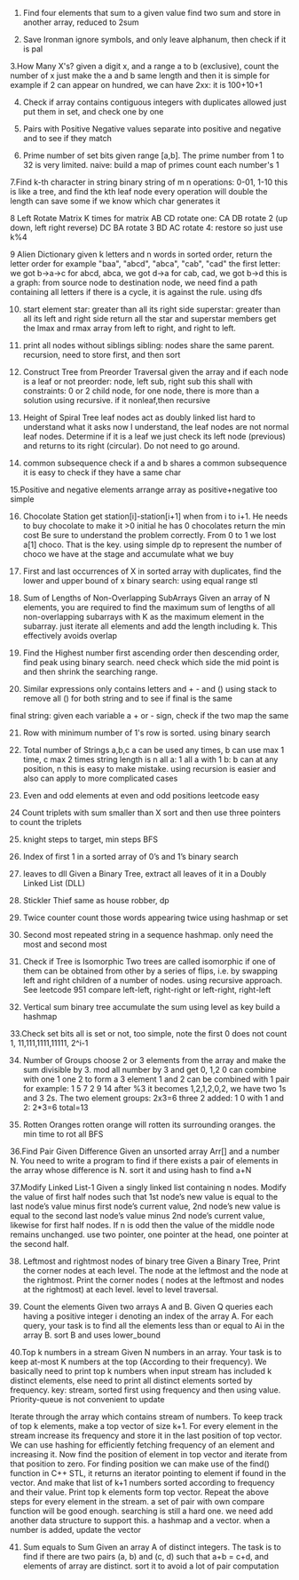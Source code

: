 1. Find four elements that sum to a given value
find two sum and store in another array, reduced to 2sum

2. Save Ironman
ignore symbols, and only leave alphanum, then check if it is pal

3.How Many X's?
given a digit x, and a range a to b (exclusive), count the number of x
just make the a and b same length and then it is simple
for example if 2 can appear on hundred, we can have 2xx: it is 100+10+1

4. Check if array contains contiguous integers with duplicates allowed
just put them in set, and check one by one

5. Pairs with Positive Negative values
separate into positive and negative and to see if they match

6. Prime number of set bits
given range [a,b]. The prime number from 1 to 32 is very limited.
naive: 
build a map of primes
count each number's 1

7.Find k-th character in string
binary string of m
n operations: 0-01, 1-10
this is like a tree, and find the kth leaf node
every operation will double the length
can save some if we know which char generates it

8 Left Rotate Matrix K times
for matrix
AB
CD
rotate one: 
CA
DB
rotate 2 (up down, left right reverse)
DC
BA
rotate 3
BD
AC
rotate 4: restore
so just use k%4

9 Alien Dictionary
given k letters and n words in sorted order, return the letter order
for example
"baa", "abcd", "abca", "cab", "cad"
the first letter:
we got b->a->c
for abcd, abca, we got d->a
for cab, cad, we got b->d
this is a graph:
from source node to destination node, we need find a path containing all letters
if there is a cycle, it is against the rule.
using dfs

10. start element
star: greater than all its right side
superstar: greater than all its left and right side
return all the star and superstar members
get the lmax and rmax array from left to right, and right to left.

11. print all nodes without siblings
sibling: nodes share the same parent.
recursion, need to store first, and then sort

12. Construct Tree from Preorder Traversal
given the array and if each node is a leaf or not
preorder: node, left sub, right sub
this shall with constraints: 0 or 2 child node, for one node, there is more than a solution
using recursive. if it nonleaf,then recursive

13. Height of Spiral Tree
leaf nodes act as doubly linked list
hard to understand what it asks
now I understand, the leaf nodes are not normal leaf nodes.
Determine if it is a leaf we just check its left node (previous) and returns to its right (circular). Do not need to go around.

14. common subsequence
check if a and b shares a common subsequence
it is easy to check if they have a same char

15.Positive and negative elements
arrange array as positive+negative
too simple

16. Chocolate Station
get station[i]-station[i+1] when from i to i+1. He needs to buy chocolate to make it >0
initial he has 0 chocolates
return the min cost
Be sure to understand the problem correctly. From 0 to 1 we lost a[1] choco. That is the key.
using simple dp to represent the number of choco we have at the stage and accumulate what we buy

17. First and last occurrences of X
in sorted array with duplicates, find the lower and upper bound of x
binary search: using equal range stl

18. Sum of Lengths of Non-Overlapping SubArrays
Given an array of N elements, you are required to find the maximum sum of lengths of all non-overlapping subarrays with K as the maximum element in the subarray.
just iterate all elements and add the length including k. This effectively avoids overlap

19. Find the Highest number
first ascending order then descending order, find peak
using binary search. need check which side the mid point is and then shrink the searching range.

20. Similar expressions
only contains letters and + - and ()
using stack to remove all () for both string and to see if final is the same

final string: given each variable a + or - sign, check if the two map the same

21. Row with minimum number of 1's
row is sorted. using binary search

22. Total number of Strings
a,b,c a can be used any times, b can use max 1 time, c max 2 times
string length is n
all a: 1
all a with 1 b: b can at any position, n
this is easy to make mistake. using recursion is easier and also can apply to more complicated cases

23. Even and odd elements at even and odd positions
leetcode easy

24 Count triplets with sum smaller than X
sort and then use three pointers to count the triplets

25. knight steps
to target, min steps
BFS

26. Index of first 1 in a sorted array of 0’s and 1’s
binary search

27. leaves to dll
Given a Binary Tree, extract all leaves of it in a Doubly Linked List (DLL)

28. Stickler Thief
same as house robber, dp 

29. Twice counter
count those words appearing twice
using hashmap or set

30. Second most repeated string in a sequence
hashmap. only need the most and second most

31. Check if Tree is Isomorphic
Two trees are called isomorphic if one of them can be obtained from other by a series of flips, i.e. by swapping left and right children of a number of nodes.
using recursive approach. See leetcode 951
compare left-left, right-right or left-right, right-left

32. Vertical sum
binary tree accumulate the sum
using level as key build a hashmap

33.Check set bits
all is set or not,
too simple, note the first 0 does not count
1, 11,111,1111,11111,
2^i-1

34. Number of Groups
choose 2 or 3 elements from the array and make the sum divisible by 3.
mod all number by 3 and get 0, 1,2
0 can combine with one 1 one 2 to form a 3 element
1 and 2 can be combined with 1 pair
for example: 1 5 7 2 9 14 after %3 it becomes 1,2,1,2,0,2, we have two 1s and 3 2s. 
The two element groups: 2x3=6
three 2 added: 1
0 with 1 and 2: 2*3=6
total=13

35. Rotten Oranges
rotten orange will rotten its surrounding oranges. the min time to rot all 
BFS

36.Find Pair Given Difference
Given an unsorted array Arr[] and a number N. You need to write a program to find if there exists a pair of elements in the array whose difference is N.
sort it and using hash to find a+N

37.Modify Linked List-1
Given a singly linked list containing n nodes. Modify the value of first half nodes such that 1st node’s new value is equal to the last node’s value minus first node’s current value, 2nd node’s new value is equal to the second last node’s value minus 2nd node’s current value, likewise for first half nodes. If n is odd then the value of the middle node remains unchanged.
use two pointer, one pointer at the head, one pointer at the second half.

38. Leftmost and rightmost nodes of binary tree
Given a Binary Tree, Print the corner nodes at each level. The node at the leftmost and the node at the rightmost.
Print the corner nodes ( nodes at the leftmost and nodes at the rightmost) at each level.
level to level traversal.

39. Count the elements
Given two arrays A and B. Given Q queries each having a positive integer i denoting an index of the array A. For each query, your task is to find all the elements less than or equal to Ai in the array B.
sort B and uses lower_bound

40.Top k numbers in a stream
Given N numbers in an array. Your task is to keep at-most K numbers at the top (According to their frequency).  We basically need to print top k numbers when input stream has included k distinct elements, else need to print all distinct elements sorted by frequency.
key: stream, sorted first using frequency and then using value.
Priority-queue is not convenient to update

Iterate through the array which contains stream of numbers.
To keep track of top k elements, make a top vector of size k+1.
For every element in the stream increase its frequency and store it in the last position of top vector. We can use hashing for efficiently fetching frequency of an element and increasing it.
Now find the position of element in top vector and iterate from that position to zero. For finding position we can make use of the find() function in C++ STL, it returns an iterator pointing to element if found in the vector.
And make that list of k+1 numbers sorted according to frequency and their value.
Print top k elements form top vector.
Repeat the above steps for every element in the stream.
a set of pair with own compare function will be good enough. searching is still a hard one.
we need add another data structure to support this. a hashmap and a vector. 
when a number is added, update the vector

41. Sum equals to Sum
Given an array A of distinct integers. The task is to find if there are two pairs (a, b) and (c, d) such that a+b = c+d, and elements of array are distinct.
sort it to avoid a lot of pair computation

























